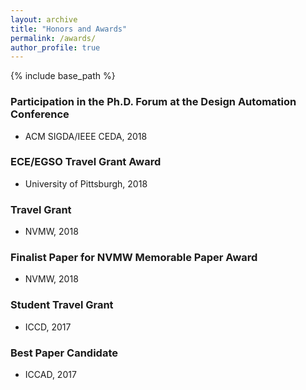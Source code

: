 ```yaml
---
layout: archive
title: "Honors and Awards"
permalink: /awards/
author_profile: true
---
```


{% include base_path %}

### Participation in the Ph.D. Forum at the Design Automation Conference
* ACM SIGDA/IEEE CEDA, 2018

### ECE/EGSO Travel Grant Award
* University of Pittsburgh, 2018
  
### Travel Grant
* NVMW, 2018

### Finalist Paper for NVMW Memorable Paper Award
* NVMW, 2018

### Student Travel Grant
* ICCD, 2017

### Best Paper Candidate
* ICCAD, 2017


